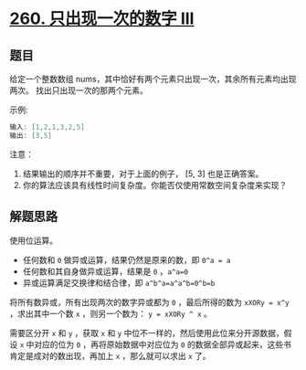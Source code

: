 # [260. 只出现一次的数字 III](https://leetcode-cn.com/problems/single-number-iii/)

## 题目

给定一个整数数组 nums，其中恰好有两个元素只出现一次，其余所有元素均出现两次。 找出只出现一次的那两个元素。

示例:

```c
输入: [1,2,1,3,2,5]
输出: [3,5]
```

注意：

1. 结果输出的顺序并不重要，对于上面的例子， [5, 3] 也是正确答案。
2. 你的算法应该具有线性时间复杂度。你能否仅使用常数空间复杂度来实现？

## 解题思路

使用位运算。

* 任何数和 `0` 做异或运算，结果仍然是原来的数，即 `0^a = a`
* 任何数和其自身做异或运算，结果是 `0` ，`a^a=0`
* 异或运算满足交换律和结合律，即 `a^b^a=a^a^b=0^b=b`

将所有数异或，所有出现两次的数字异或都为 `0` ，最后所得的数为 `xXORy = x^y` ，求出其中一个数 `x` ，则另一个数为： `y = xXORy ^ x` 。

需要区分开 `x` 和 `y` ，获取 `x` 和 `y` 中位不一样的，然后使用此位来分开源数据，假设 `x` 中对应的位为 `0` ，再将原始数据中对应位为 `0` 的数据全部异或起来，这些书肯定是成对的数出现，再加上 `x` ，那么就可以求出 `x` 了。
